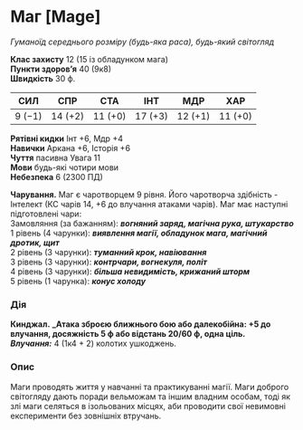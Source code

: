 # Маг [Mage]

_Гуманоїд середнього розміру (будь-яка раса), будь-який світогляд_

**Клас захисту** 12 (15 із обладунком мага)  
**Пункти здоров’я** 40 (9к8)  
**Швидкість** 30 ф.

|СИЛ|СПР|СТА|ІНТ|МДР|ХАР|
|---|---|---|---|---|---|
|9 (−1)|14 (+2)|11 (+0)|17 (+3)|12 (+1)|11 (+0)|

**Рятівні кидки** Інт +6, Мдр +4  
**Навички** Аркана +6, Історія +6  
**Чуття** пасивна Увага 11  
**Мови** будь-які чотири мови  
**Небезпека** 6 (2300 ПД)

**Чарування.** Маг є чаротворцем 9 рівня. Його чаротворча здібність - Інтелект (КС чарів 14, +6 до влучання атаками чарів). Маг має наступні підготовлені чари:  
Замовляння (за бажанням): **_вогняний заряд, магічна рука, штукарство_**  
1 рівень (4 чарунки): **_виявлення магії, обладунок мага, магічний дротик, щит_**  
2 рівень (3 чарунки): **_туманний крок, навіювання_**  
3 рівень (3 чарунки): **_контрчари, вогнекуля, політ_**  
4 рівень (3 чарунки): **_більша невидимість, крижаний шторм_**  
5 рівень (1 чарунка): **_конус холоду_**

### Дія

**Кинджал.** **_Атака зброєю ближнього бою або далекобійна: +5 до влучання, досяжність 5 ф або відстань 20/60 ф, одна ціль. _Влучання:_** 4 (1к4 + 2) колотих ушкоджень.

### Опис

Маги проводять життя у навчанні та практикуванні магії. Маги доброго світогляду дають поради вельможам та іншим владним особам, тоді як злі маги селяться в ізольованих місцях, аби проводити свої невимовні експерименти без зовнішніх втручань.